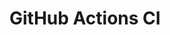 # GitHub Actions CI




































































































































































































































































































































































































































































































































































































































































































































































































































































































































































































































































































































































































































































































































































































































































































































































































































































































































































































































































































































































































































































































































































































































































































































































































































































































































































































































































































































































































































































































































































































































































































































































































































































































































































































































































